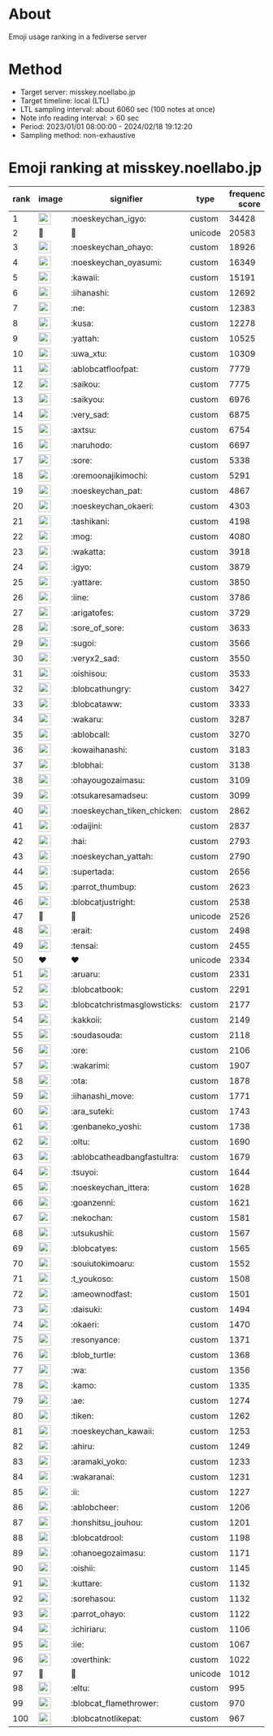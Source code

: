 # About
Emoji usage ranking in a fediverse server

# Method
- Target server: misskey.noellabo.jp
- Target timeline: local (LTL)
- LTL sampling interval: about 6060 sec (100 notes at once)
- Note info reading interval: > 60 sec
- Period: 2023/01/01 08:00:00 - 2024/02/18 19:12:20 
- Sampling method: non-exhaustive

# Emoji ranking at misskey.noellabo.jp

|rank|image|signifier|type|frequency score|
|----|----|----|----|----|
|1|<img height="24" src="https://misskey.noellabo.jp/emoji/noeskeychan_igyo.webp">|:noeskeychan_igyo:|custom|34428|
|2|🎉|🎉|unicode|20583|
|3|<img height="24" src="https://misskey.noellabo.jp/emoji/noeskeychan_ohayo.webp">|:noeskeychan_ohayo:|custom|18926|
|4|<img height="24" src="https://misskey.noellabo.jp/emoji/noeskeychan_oyasumi.webp">|:noeskeychan_oyasumi:|custom|16349|
|5|<img height="24" src="https://misskey.noellabo.jp/emoji/kawaii.webp">|:kawaii:|custom|15191|
|6|<img height="24" src="https://misskey.noellabo.jp/emoji/iihanashi.webp">|:iihanashi:|custom|12692|
|7|<img height="24" src="https://misskey.noellabo.jp/emoji/ne.webp">|:ne:|custom|12383|
|8|<img height="24" src="https://misskey.noellabo.jp/emoji/kusa.webp">|:kusa:|custom|12278|
|9|<img height="24" src="https://misskey.noellabo.jp/emoji/yattah.webp">|:yattah:|custom|10525|
|10|<img height="24" src="https://misskey.noellabo.jp/emoji/uwa_xtu.webp">|:uwa_xtu:|custom|10309|
|11|<img height="24" src="https://misskey.noellabo.jp/emoji/ablobcatfloofpat.webp">|:ablobcatfloofpat:|custom|7779|
|12|<img height="24" src="https://misskey.noellabo.jp/emoji/saikou.webp">|:saikou:|custom|7775|
|13|<img height="24" src="https://misskey.noellabo.jp/emoji/saikyou.webp">|:saikyou:|custom|6976|
|14|<img height="24" src="https://misskey.noellabo.jp/emoji/very_sad.webp">|:very_sad:|custom|6875|
|15|<img height="24" src="https://misskey.noellabo.jp/emoji/axtsu.webp">|:axtsu:|custom|6754|
|16|<img height="24" src="https://misskey.noellabo.jp/emoji/naruhodo.webp">|:naruhodo:|custom|6697|
|17|<img height="24" src="https://misskey.noellabo.jp/emoji/sore.webp">|:sore:|custom|5338|
|18|<img height="24" src="https://misskey.noellabo.jp/emoji/oremoonajikimochi.webp">|:oremoonajikimochi:|custom|5291|
|19|<img height="24" src="https://misskey.noellabo.jp/emoji/noeskeychan_pat.webp">|:noeskeychan_pat:|custom|4867|
|20|<img height="24" src="https://misskey.noellabo.jp/emoji/noeskeychan_okaeri.webp">|:noeskeychan_okaeri:|custom|4303|
|21|<img height="24" src="https://misskey.noellabo.jp/emoji/tashikani.webp">|:tashikani:|custom|4198|
|22|<img height="24" src="https://misskey.noellabo.jp/emoji/mog.webp">|:mog:|custom|4080|
|23|<img height="24" src="https://misskey.noellabo.jp/emoji/wakatta.webp">|:wakatta:|custom|3918|
|24|<img height="24" src="https://misskey.noellabo.jp/emoji/igyo.webp">|:igyo:|custom|3879|
|25|<img height="24" src="https://misskey.noellabo.jp/emoji/yattare.webp">|:yattare:|custom|3850|
|26|<img height="24" src="https://misskey.noellabo.jp/emoji/iine.webp">|:iine:|custom|3786|
|27|<img height="24" src="https://misskey.noellabo.jp/emoji/arigatofes.webp">|:arigatofes:|custom|3729|
|28|<img height="24" src="https://misskey.noellabo.jp/emoji/sore_of_sore.webp">|:sore_of_sore:|custom|3633|
|29|<img height="24" src="https://misskey.noellabo.jp/emoji/sugoi.webp">|:sugoi:|custom|3566|
|30|<img height="24" src="https://misskey.noellabo.jp/emoji/veryx2_sad.webp">|:veryx2_sad:|custom|3550|
|31|<img height="24" src="https://misskey.noellabo.jp/emoji/oishisou.webp">|:oishisou:|custom|3533|
|32|<img height="24" src="https://misskey.noellabo.jp/emoji/blobcathungry.webp">|:blobcathungry:|custom|3427|
|33|<img height="24" src="https://misskey.noellabo.jp/emoji/blobcataww.webp">|:blobcataww:|custom|3333|
|34|<img height="24" src="https://misskey.noellabo.jp/emoji/wakaru.webp">|:wakaru:|custom|3287|
|35|<img height="24" src="https://misskey.noellabo.jp/emoji/ablobcall.webp">|:ablobcall:|custom|3270|
|36|<img height="24" src="https://misskey.noellabo.jp/emoji/kowaihanashi.webp">|:kowaihanashi:|custom|3183|
|37|<img height="24" src="https://misskey.noellabo.jp/emoji/blobhai.webp">|:blobhai:|custom|3138|
|38|<img height="24" src="https://misskey.noellabo.jp/emoji/ohayougozaimasu.webp">|:ohayougozaimasu:|custom|3109|
|39|<img height="24" src="https://misskey.noellabo.jp/emoji/otsukaresamadseu.webp">|:otsukaresamadseu:|custom|3099|
|40|<img height="24" src="https://misskey.noellabo.jp/emoji/noeskeychan_tiken_chicken.webp">|:noeskeychan_tiken_chicken:|custom|2862|
|41|<img height="24" src="https://misskey.noellabo.jp/emoji/odaijini.webp">|:odaijini:|custom|2837|
|42|<img height="24" src="https://misskey.noellabo.jp/emoji/hai.webp">|:hai:|custom|2793|
|43|<img height="24" src="https://misskey.noellabo.jp/emoji/noeskeychan_yattah.webp">|:noeskeychan_yattah:|custom|2790|
|44|<img height="24" src="https://misskey.noellabo.jp/emoji/supertada.webp">|:supertada:|custom|2656|
|45|<img height="24" src="https://misskey.noellabo.jp/emoji/parrot_thumbup.webp">|:parrot_thumbup:|custom|2623|
|46|<img height="24" src="https://misskey.noellabo.jp/emoji/blobcatjustright.webp">|:blobcatjustright:|custom|2538|
|47|🍗|🍗|unicode|2526|
|48|<img height="24" src="https://misskey.noellabo.jp/emoji/erait.webp">|:erait:|custom|2498|
|49|<img height="24" src="https://misskey.noellabo.jp/emoji/tensai.webp">|:tensai:|custom|2455|
|50|❤|❤|unicode|2334|
|51|<img height="24" src="https://misskey.noellabo.jp/emoji/aruaru.webp">|:aruaru:|custom|2331|
|52|<img height="24" src="https://misskey.noellabo.jp/emoji/blobcatbook.webp">|:blobcatbook:|custom|2291|
|53|<img height="24" src="https://misskey.noellabo.jp/emoji/blobcatchristmasglowsticks.webp">|:blobcatchristmasglowsticks:|custom|2177|
|54|<img height="24" src="https://misskey.noellabo.jp/emoji/kakkoii.webp">|:kakkoii:|custom|2149|
|55|<img height="24" src="https://misskey.noellabo.jp/emoji/soudasouda.webp">|:soudasouda:|custom|2118|
|56|<img height="24" src="https://misskey.noellabo.jp/emoji/ore.webp">|:ore:|custom|2106|
|57|<img height="24" src="https://misskey.noellabo.jp/emoji/wakarimi.webp">|:wakarimi:|custom|1907|
|58|<img height="24" src="https://misskey.noellabo.jp/emoji/ota.webp">|:ota:|custom|1878|
|59|<img height="24" src="https://misskey.noellabo.jp/emoji/iihanashi_move.webp">|:iihanashi_move:|custom|1771|
|60|<img height="24" src="https://misskey.noellabo.jp/emoji/ara_suteki.webp">|:ara_suteki:|custom|1743|
|61|<img height="24" src="https://misskey.noellabo.jp/emoji/genbaneko_yoshi.webp">|:genbaneko_yoshi:|custom|1738|
|62|<img height="24" src="https://misskey.noellabo.jp/emoji/oltu.webp">|:oltu:|custom|1690|
|63|<img height="24" src="https://misskey.noellabo.jp/emoji/ablobcatheadbangfastultra.webp">|:ablobcatheadbangfastultra:|custom|1679|
|64|<img height="24" src="https://misskey.noellabo.jp/emoji/tsuyoi.webp">|:tsuyoi:|custom|1644|
|65|<img height="24" src="https://misskey.noellabo.jp/emoji/noeskeychan_ittera.webp">|:noeskeychan_ittera:|custom|1628|
|66|<img height="24" src="https://misskey.noellabo.jp/emoji/goanzenni.webp">|:goanzenni:|custom|1621|
|67|<img height="24" src="https://misskey.noellabo.jp/emoji/nekochan.webp">|:nekochan:|custom|1581|
|68|<img height="24" src="https://misskey.noellabo.jp/emoji/utsukushii.webp">|:utsukushii:|custom|1567|
|69|<img height="24" src="https://misskey.noellabo.jp/emoji/blobcatyes.webp">|:blobcatyes:|custom|1565|
|70|<img height="24" src="https://misskey.noellabo.jp/emoji/souiutokimoaru.webp">|:souiutokimoaru:|custom|1552|
|71|<img height="24" src="https://misskey.noellabo.jp/emoji/t_youkoso.webp">|:t_youkoso:|custom|1508|
|72|<img height="24" src="https://misskey.noellabo.jp/emoji/ameownodfast.webp">|:ameownodfast:|custom|1501|
|73|<img height="24" src="https://misskey.noellabo.jp/emoji/daisuki.webp">|:daisuki:|custom|1494|
|74|<img height="24" src="https://misskey.noellabo.jp/emoji/okaeri.webp">|:okaeri:|custom|1470|
|75|<img height="24" src="https://misskey.noellabo.jp/emoji/resonyance.webp">|:resonyance:|custom|1371|
|76|<img height="24" src="https://misskey.noellabo.jp/emoji/blob_turtle.webp">|:blob_turtle:|custom|1368|
|77|<img height="24" src="https://misskey.noellabo.jp/emoji/wa.webp">|:wa:|custom|1356|
|78|<img height="24" src="https://misskey.noellabo.jp/emoji/kamo.webp">|:kamo:|custom|1335|
|79|<img height="24" src="https://misskey.noellabo.jp/emoji/ae.webp">|:ae:|custom|1274|
|80|<img height="24" src="https://misskey.noellabo.jp/emoji/tiken.webp">|:tiken:|custom|1262|
|81|<img height="24" src="https://misskey.noellabo.jp/emoji/noeskeychan_kawaii.webp">|:noeskeychan_kawaii:|custom|1253|
|82|<img height="24" src="https://misskey.noellabo.jp/emoji/ahiru.webp">|:ahiru:|custom|1249|
|83|<img height="24" src="https://misskey.noellabo.jp/emoji/aramaki_yoko.webp">|:aramaki_yoko:|custom|1233|
|84|<img height="24" src="https://misskey.noellabo.jp/emoji/wakaranai.webp">|:wakaranai:|custom|1231|
|85|<img height="24" src="https://misskey.noellabo.jp/emoji/ii.webp">|:ii:|custom|1227|
|86|<img height="24" src="https://misskey.noellabo.jp/emoji/ablobcheer.webp">|:ablobcheer:|custom|1206|
|87|<img height="24" src="https://misskey.noellabo.jp/emoji/honshitsu_jouhou.webp">|:honshitsu_jouhou:|custom|1201|
|88|<img height="24" src="https://misskey.noellabo.jp/emoji/blobcatdrool.webp">|:blobcatdrool:|custom|1198|
|89|<img height="24" src="https://misskey.noellabo.jp/emoji/ohanoegozaimasu.webp">|:ohanoegozaimasu:|custom|1171|
|90|<img height="24" src="https://misskey.noellabo.jp/emoji/oishii.webp">|:oishii:|custom|1145|
|91|<img height="24" src="https://misskey.noellabo.jp/emoji/kuttare.webp">|:kuttare:|custom|1132|
|92|<img height="24" src="https://misskey.noellabo.jp/emoji/sorehasou.webp">|:sorehasou:|custom|1132|
|93|<img height="24" src="https://misskey.noellabo.jp/emoji/parrot_ohayo.webp">|:parrot_ohayo:|custom|1122|
|94|<img height="24" src="https://misskey.noellabo.jp/emoji/ichiriaru.webp">|:ichiriaru:|custom|1106|
|95|<img height="24" src="https://misskey.noellabo.jp/emoji/iie.webp">|:iie:|custom|1067|
|96|<img height="24" src="https://misskey.noellabo.jp/emoji/overthink.webp">|:overthink:|custom|1022|
|97|👀|👀|unicode|1012|
|98|<img height="24" src="https://misskey.noellabo.jp/emoji/eltu.webp">|:eltu:|custom|995|
|99|<img height="24" src="https://misskey.noellabo.jp/emoji/blobcat_flamethrower.webp">|:blobcat_flamethrower:|custom|970|
|100|<img height="24" src="https://misskey.noellabo.jp/emoji/blobcatnotlikepat.webp">|:blobcatnotlikepat:|custom|967|
